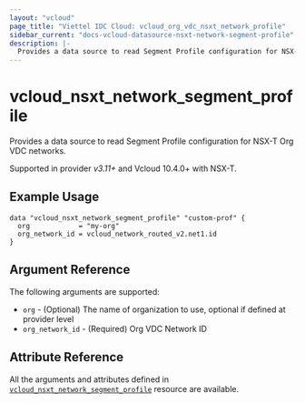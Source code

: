 ```yaml
---
layout: "vcloud"
page_title: "Viettel IDC Cloud: vcloud_org_vdc_nsxt_network_profile"
sidebar_current: "docs-vcloud-datasource-nsxt-network-segment-profile"
description: |-
  Provides a data source to read Segment Profile configuration for NSX-T Org VDC networks.
---
```


# vcloud\_nsxt\_network\_segment\_profile

Provides a data source to read Segment Profile configuration for NSX-T Org VDC networks.

Supported in provider *v3.11+* and Vcloud 10.4.0+ with NSX-T.

## Example Usage

```hcl
data "vcloud_nsxt_network_segment_profile" "custom-prof" {
  org            = "my-org"
  org_network_id = vcloud_network_routed_v2.net1.id
}
```

## Argument Reference

The following arguments are supported:

* `org` - (Optional) The name of organization to use, optional if defined at provider level 
* `org_network_id` - (Required) Org VDC Network ID

## Attribute Reference
 
All the arguments and attributes defined in
[`vcloud_nsxt_network_segment_profile`](/providers/vmware/vcloud/latest/docs/resources/nsxt_network_segment_profile)
resource are available.
